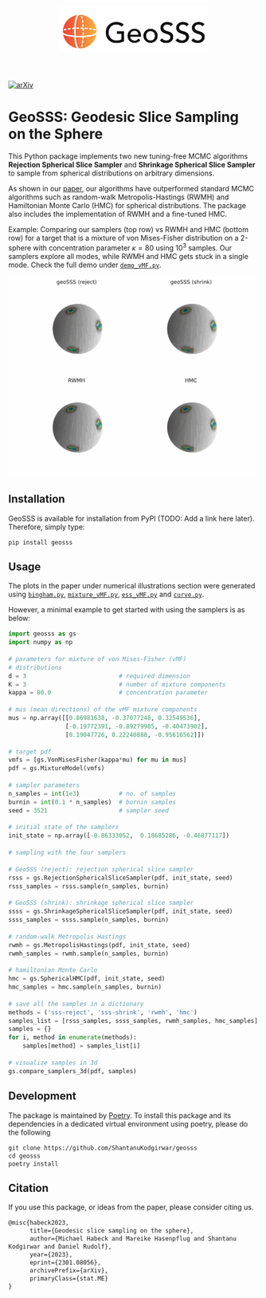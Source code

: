 <h1 align="center">
<img src="assets/logo.svg" width="300">
</h1><br>

[![arXiv](https://img.shields.io/badge/DOI-10.1038%2Fs41586--020--2649--2-blue)](
https://doi.org/10.48550/arXiv.2301.08056)

# GeoSSS: Geodesic Slice Sampling on the Sphere

This Python package implements two new tuning-free MCMC algorithms **Rejection Spherical Slice Sampler** and **Shrinkage Spherical Slice Sampler** to sample from spherical distributions on arbitrary dimensions.

As shown in our [paper](https://doi.org/10.48550/arXiv.2301.08056), our algorithms have outperformed standard MCMC algorithms such as random-walk Metropolis-Hastings (RWMH) and Hamiltonian Monte Carlo (HMC) for spherical distributions. The package also includes the implementation of RWMH and a fine-tuned HMC.  

Example: Comparing our samplers (top row) vs RWMH and HMC (bottom row) for a target that is a mixture of von Mises-Fisher distribution on a 2-sphere with concentration parameter $\kappa=80$ using $10^3$ samples. Our samplers explore all modes, while RWMH and HMC gets stuck in a single mode. Check the full demo under [`demo_vMF.py`](scripts/demo_vMF.py). 

![animation_vMF](assets/anim_vMF.gif)

## Installation

GeoSSS is available for installation from PyPI (TODO: Add a link here later). Therefore, simply type:
```
pip install geosss
```

## Usage
The plots in the paper under numerical illustrations section were generated using [`bingham.py`](scripts/bingham.py), [`mixture_vMF.py`](scripts/mixture_vMF.py), [`ess_vMF.py`](scripts/ess_vMF.py) and [`curve.py`](scripts/curve.py).

However, a minimal example to get started with using the samplers is as below:
```python
import geosss as gs
import numpy as np

# parameters for mixture of von Mises-Fisher (vMF)
# distributions
d = 3                          # required dimension
K = 3                          # number of mixture components
kappa = 80.0                   # concentration parameter

# mus (mean directions) of the vMF mixture components
mus = np.array([[0.86981638, -0.37077248, 0.32549536],
                [-0.19772391, -0.89279985, -0.40473902],
                [0.19047726, 0.22240888, -0.95616562]])

# target pdf
vmfs = [gs.VonMisesFisher(kappa*mu) for mu in mus]
pdf = gs.MixtureModel(vmfs)

# sampler parameters
n_samples = int(1e3)           # no. of samples
burnin = int(0.1 * n_samples)  # burnin samples
seed = 3521                    # sampler seed

# initial state of the samplers
init_state = np.array([-0.86333052,  0.18685286, -0.46877117])

# sampling with the four samplers 

# GeoSSS (reject): rejection spherical slice sampler
rsss = gs.RejectionSphericalSliceSampler(pdf, init_state, seed)
rsss_samples = rsss.sample(n_samples, burnin)

# GeoSSS (shrink): shrinkage spherical slice sampler
ssss = gs.ShrinkageSphericalSliceSampler(pdf, init_state, seed)
ssss_samples = ssss.sample(n_samples, burnin)

# random-walk Metropolis Hastings
rwmh = gs.MetropolisHastings(pdf, init_state, seed)
rwmh_samples = rwmh.sample(n_samples, burnin)

# hamiltonian Monte Carlo
hmc = gs.SphericalHMC(pdf, init_state, seed)
hmc_samples = hmc.sample(n_samples, burnin)

# save all the samples in a dictionary
methods = ('sss-reject', 'sss-shrink', 'rwmh', 'hmc')
samples_list = [rsss_samples, ssss_samples, rwmh_samples, hmc_samples]
samples = {}
for i, method in enumerate(methods):
    samples[method] = samples_list[i]

# visualize samples in 3d
gs.compare_samplers_3d(pdf, samples)
```

## Development

The package is maintained by [Poetry](https://python-poetry.org/). To install this package and its dependencies in a dedicated virtual environment using poetry, please do the following

```
git clone https://github.com/ShantanuKodgirwar/geosss
cd geosss
poetry install
```

## Citation

If you use this package, or ideas from the paper, please consider citing us.
```
@misc{habeck2023,
      title={Geodesic slice sampling on the sphere}, 
      author={Michael Habeck and Mareike Hasenpflug and Shantanu Kodgirwar and Daniel Rudolf},
      year={2023},
      eprint={2301.08056},
      archivePrefix={arXiv},
      primaryClass={stat.ME}
}
```

